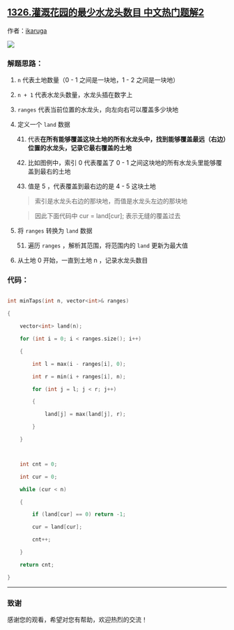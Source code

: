 ## [1326.灌溉花园的最少水龙头数目 中文热门题解2](https://leetcode.cn/problems/minimum-number-of-taps-to-open-to-water-a-garden/solutions/100000/5318-by-ikaruga)

作者：[ikaruga](https://leetcode.cn/u/ikaruga)


![](https://assets.leetcode-cn.com/aliyun-lc-upload/uploads/2020/01/19/1685_example_1.png)

### 解题思路：
1. `n` 代表土地数量（0 - 1 之间是一块地，1 - 2 之间是一块地）
2. `n + 1` 代表水龙头数量，水龙头插在数字上
3. `ranges` 代表当前位置的水龙头，向左向右可以覆盖多少块地
4. 定义一个 `land` 数据
   41. 代表**在所有能够覆盖这块土地的所有水龙头中，找到能够覆盖最远（右边）位置的水龙头，记录它最右覆盖的土地**
   42. 比如图例中，索引 0 代表覆盖了 0 - 1 之间这块地的所有水龙头里能够覆盖到最右的土地
   43. 值是 5 ，代表覆盖到最右边的是 4 - 5 这块土地
   > 索引是水龙头右边的那块地，而值是水龙头左边的那块地
   > 因此下面代码中 cur = land[cur]; 表示无缝的覆盖过去
5. 将 `ranges` 转换为 `land` 数据
   51. 遍历 `ranges` ，解析其范围，将范围内的 `land` 更新为最大值
6. 从土地 0 开始，一直到土地 n ，记录水龙头数目

### 代码：
```C++ []
int minTaps(int n, vector<int>& ranges) 
{
	vector<int> land(n);
	for (int i = 0; i < ranges.size(); i++)
	{
		int l = max(i - ranges[i], 0);
		int r = min(i + ranges[i], n);
		for (int j = l; j < r; j++)
		{
			land[j] = max(land[j], r);
		}
	}

	int cnt = 0;
	int cur = 0;
	while (cur < n)
	{
		if (land[cur] == 0) return -1;
		cur = land[cur];
		cnt++;
	}
	return cnt;
}
```

****

### 致谢

感谢您的观看，希望对您有帮助，欢迎热烈的交流！  


